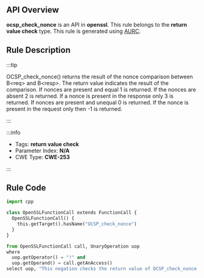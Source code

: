---
---


## API Overview
**ocsp_check_nonce** is an API in **openssl**. This rule belongs to the **return value check** type. This rule is generated using [AURC](../../tools/AURC).
## Rule Description

:::tip

OCSP_check_nonce() returns the result of the nonce comparison between B\<req\> and B\<resp\>. The return value indicates the result of the comparison.  If nonces are present and equal 1 is returned. If the nonces are absent 2 is returned. If a nonce is present in the response only 3 is returned. If nonces are present and unequal 0 is returned. If the nonce is present in the request only then -1 is returned.

:::

:::info

- Tags: **return value check**
- Parameter Index: **N/A**
- CWE Type: **CWE-253**

:::

## Rule Code
```python
import cpp

class OpenSSLFunctionCall extends FunctionCall {
  OpenSSLFunctionCall() {
    this.getTarget().hasName("OCSP_check_nonce")
  }
}

from OpenSSLFunctionCall call, UnaryOperation uop
where
  uop.getOperator() = "!" and
  uop.getOperand() = call.getAnAccess()
select uop, "This negation checks the return value of OCSP_check_nonce."
```